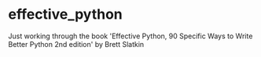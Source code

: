 # effective_python

Just working through the book 'Effective Python, 90 Specific Ways to Write Better Python 2nd edition' by Brett Slatkin
